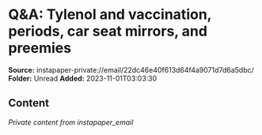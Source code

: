 # Q&A: Tylenol and vaccination, periods, car seat mirrors, and preemies

**Source:** instapaper-private://email/22dc46e40f613d64f4a9071d7d6a5dbc/
**Folder:** Unread
**Added:** 2023-11-01T03:03:30




## Content
*Private content from instapaper_email*
